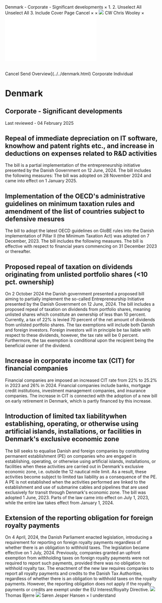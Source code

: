 Denmark - Corporate - Significant developments
×
1.
2.
Unselect All
Unselect All
3.
Include Cover Page
Cancel
×
×
![](../../-/media/world-wide-tax-summaries/attachments/global---chris-wooley.ashx%3Frev=ac5e5f3223b34096b1afc2a6009c7320&revision=ac5e5f32-23b3-4096-b1af-c2a6009c7320&hash=859B7ADC84DC2CBEC9760E9E6EE7DE6D0A8BFCDF)
CW
Chris Wooley
×
![](significant-developments.html)
######
Cancel
Send
Overview](../../denmark.html)
Corporate
Individual
# Denmark
## Corporate - Significant developments
Last reviewed - 04 February 2025
## Repeal of immediate depreciation on IT software, knowhow and patent rights etc., and increase in deductions on expenses related to R&D activities
The bill is a partial implementation of the entrepreneurship initiative presented by the Danish Government on 12 June, 2024. The bill includes the following measures:
The bill was adopted on 28 November 2024 and came into effect on 1 January 2025.
## Implementation of the OECD's administrative guidelines on minimum taxation rules and amendment of the list of countries subject to defensive mesures
The bill to adopt the latest OECD guidelines on GloBE rules into the Danish implementation of Pillar II (the Minimum Taxation Act) was adopted on 7 December, 2023. The bill includes the following measures.
The bill is effective with respect to financial years commencing on 31 December 2023 or thereafter.
## Proposed repeal of taxation on dividends originating from unlisted portfolio shares (<10 pct. ownership)
On 2 October 2024 the Danish government presented a proposed bill aiming to partially implement the so-called Entrepreneurship Initiative presented by the Danish Government on 12 June, 2024.
The bill includes a proposed repeal of taxation on dividends from portfolio shares, meaning unlisted shares which constitute an ownership of less than 10 percent. Currently, a tax of 22% is levied 70 percent of the net amount of dividends from unlisted portfolio shares.
The tax exemptions will include both Danish and foreign investors. Foreign investors will in principle be tax liable with respect to these dividends, however, the tax rate will be 0 percent.
Furthermore, the tax exemption is conditional upon the recipient being the beneficial owner of the dividend.
## Increase in corporate income tax (CIT) for financial companies
Financial companies are imposed an increased CIT rate from 22% to 25.2% in 2023 and 26% in 2024. Financial companies include banks, mortgage credit institutions, investment management companies, and insurance companies.
The increase in CIT is connected with the adoption of a new bill on early retirement in Denmark, which is partly financed by this increase.
## Introduction of limited tax liabilitywhen establishing, operating, or otherwise using artificial islands, installations, or facilities in Denmark's exclusive economic zone
The bill seeks to equalise Danish and foreign companies by constituting permanent establishment (PE) on companies who are engaged in establishing, operating, or otherwise using artificial islands, installations, or facilities when these activities are carried out in Denmark's exclusive economic zone, i.e. outside the 12 nautical mile limit. As a result, these activities become subject to limited tax liability as a consequence of the PE.
A PE is not established when the activities performed are linked to the establishment and use of submarine cables and pipelines that are used exclusively for transit through Denmark's economic zone.
The bill was adopted 1 June, 2023. Parts of the law came into effect on July 1, 2023, while the entire law takes effect from January 1, 2024.
## Extension of the reporting obligation for foreign royalty payments
On 4 April, 2024, the Danish Parliament enacted legislation, introducing a requirement for reporting on foreign royalty payments regardless of whether there is an obligation to withhold taxes. The legislation became effective on 1 July, 2024.
Previously, companies granted an upfront exemption from withholding taxes on foreign royalty payments were not required to report such payments, provided there was no obligation to withhold royalty tax. The enactment of the new law requires companies to report all royalty payments and credits to the Danish Tax Authorities, regardless of whether there is an obligation to withhold taxes on the royalty payments. However, the reporting obligation does not apply if the royalty payments or credits are exempt under the EU Interest/Royalty Directive.
![](../../-/media/world-wide-tax-summaries/attachments/denmark---thomas_bjerre.ashx%3Frev=82e26a1f1acf40aea43119d24be1bc9d&revision=82e26a1f-1acf-40ae-a431-19d24be1bc9d&hash=83CC49725A604DE21C4675202994F548F139B0B4)
Thomas Bjerre
![](../../-/media/world-wide-tax-summaries/attachments/denmark---soren-jesper-hansen.ashx%3Frev=f6e2aabe62424e24a050890d88b11939&revision=f6e2aabe-6242-4e24-a050-890d88b11939&hash=8D6C7F9A185779F24AF5481016200A038627E549)
Søren Jesper Hansen
×
I understand